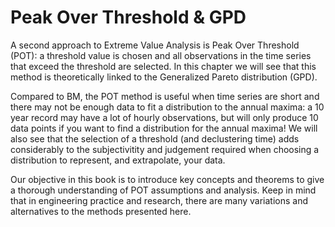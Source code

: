 
# Peak Over Threshold & GPD

A second approach to Extreme Value Analysis is Peak Over Threshold (POT): a threshold value is chosen and all observations in the time series that exceed the threshold are selected. In this chapter we will see that this method is theoretically linked to the Generalized Pareto distribution (GPD).

Compared to BM, the POT method is useful when time series are short and there may not be enough data to fit a distribution to the annual maxima: a 10 year record may have a lot of hourly observations, but will only produce 10 data points if you want to find a distribution for the annual maxima! We will also see that the selection of a threshold (and declustering time) adds considerably to the subjectivitity and judgement required when choosing a distribution to represent, and extrapolate, your data.

Our objective in this book is to introduce key concepts and theorems to give a thorough understanding of POT assumptions and analysis. Keep in mind that in engineering practice and research, there are many variations and alternatives to the methods presented here.